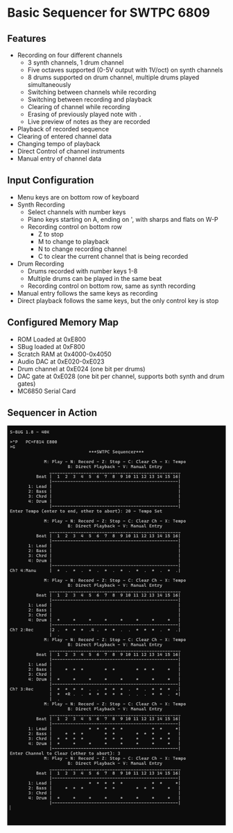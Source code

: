 # Basic Sequencer for SWTPC 6809

## Features
* Recording on four different channels
    * 3 synth channels, 1 drum channel
    * Five octaves supported (0-5V output with 1V/oct) on synth channels
    * 8 drums supported on drum channel, multiple drums played simultaneously
    * Switching between channels while recording
    * Switching between recording and playback
    * Clearing of channel while recording
    * Erasing of previously played note with `.`
    * Live preview of notes as they are recorded
* Playback of recorded sequence
* Clearing of entered channel data
* Changing tempo of playback
* Direct Control of channel instruments
* Manual entry of channel data

## Input Configuration
* Menu keys are on bottom row of keyboard
* Synth Recording
    * Select channels with number keys
    * Piano keys starting on A, ending on ', with sharps and flats on W-P
    * Recording control on bottom row
        * Z to stop
        * M to change to playback
        * N to change recording channel
        * C to clear the current channel that is being recorded
* Drum Recording
    * Drums recorded with number keys 1-8
    * Multiple drums can be played in the same beat
    * Recording control on bottom row, same as synth recording
* Manual entry follows the same keys as recording
* Direct playback follows the same keys, but the only control key is stop


## Configured Memory Map
* ROM Loaded at 0xE800
* SBug loaded at 0xF800
* Scratch RAM at 0x4000-0x4050
* Audio DAC at 0xE020-0xE023
* Drum channel at 0xE024 (one bit per drums)
* DAC gate at 0xE028 (one bit per channel, supports both synth and drum gates)
* MC6850 Serial Card

## Sequencer in Action
![Sequencer Screenshot](screenshot.png)
